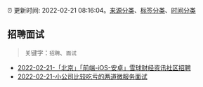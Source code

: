 :alarm_clock: 更新时间: 2022-02-21 08:16:04。[来源分类](../README.md)、[标签分类](../TAGS.md)、[时间分类](../TIMELINE.md)

## 招聘面试


> 关键字：`招聘`、`面试`



- [2022-02-21-「北京」「前端-iOS-安卓」雪球财经资讯社区招聘](https://www.v2ex.com/t/835427) 
- [2022-02-21-小公司比较吃亏的两道微服务面试](https://toutiao.io/k/fszlj7r) 